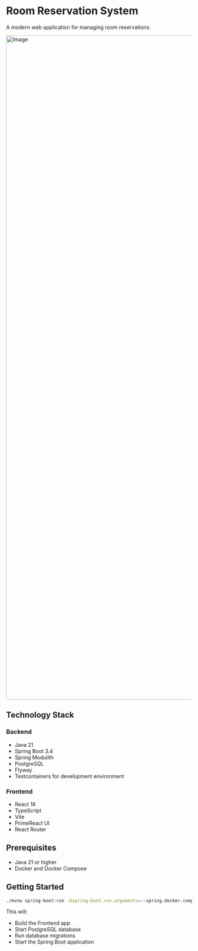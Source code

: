 # Room Reservation System

A modern web application for managing room reservations.

<img width="1800" alt="Image" src="https://github.com/user-attachments/assets/60c3807e-089b-4cce-9679-b694e18fddb1" />

## Technology Stack

### Backend

- Java 21
- Spring Boot 3.4
- Spring Modulith
- PostgreSQL
- Flyway
- Testcontainers for development environment

### Frontend

- React 18
- TypeScript
- Vite
- PrimeReact UI
- React Router

## Prerequisites

- Java 21 or higher
- Docker and Docker Compose

## Getting Started

```bash
./mvnw spring-boot:run -Dspring-boot.run.arguments=--spring.docker.compose.enabled=true
```

This will:

- Build the Frontend app
- Start PostgreSQL database
- Run database migrations
- Start the Spring Boot application

